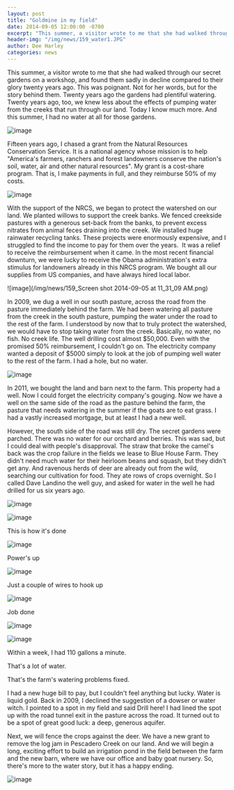 ```yaml
---
layout: post
title: "Goldmine in my field"
date: 2014-09-05 12:00:00 -0700
excerpt: "This summer, a visitor wrote to me that she had walked through our secret gardens on a workshop, ..."
header-img: "/img/news/159_water1.JPG"
author: Dee Harley
categories: news
---
```

This summer, a visitor wrote to me that she had walked through our
secret gardens on a workshop, and found them sadly in decline compared
to their glory twenty years ago. This was poignant. Not for her words,
but for the story behind them. Twenty years ago the gardens had
plentiful watering. Twenty years ago, too, we knew less about the
effects of pumping water from the creeks that run through our land.
Today I know much more. And this summer, I had no water at all for
those gardens.

![image](/img/news/159_water1.JPG)

Fifteen years ago, I chased a grant from the Natural Resources
Conservation Service. It is a national agency whose mission is to help
&quot;America's farmers, ranchers and forest landowners conserve the
nation's soil, water, air and other natural resources&quot;. My grant
is a cost-share program. That is, I make payments in full, and they
reimburse 50% of my costs.

![image](/img/news/159_water2.JPG)

With the support of the NRCS, we began to protect the watershed on our
land. We planted willows to support the creek banks. We fenced
creekside pastures with a generous set-back from the banks, to prevent
excess nitrates from animal feces draining into the creek. We
installed huge rainwater recycling tanks. These projects were
enormously expensive, and I struggled to find the income to pay for
them over the years.  It was a relief to receive the reimbursement
when it came. In the most recent financial downturn, we were lucky to
receive the Obama administration's extra stimulus for landowners
already in this NRCS program. We bought all our supplies from US
companies, and have always hired local labor.

![image](/img/news/159_Screen shot 2014-09-05 at 11_31_09 AM.png)

In 2009, we dug a well in our south pasture, across the road from the
pasture immediately behind the farm. We had been watering all pasture
from the creek in the south pasture, pumping the water under the road
to the rest of the farm. I understood by now that to truly protect the
watershed, we would have to stop taking water from the creek.
Basically, no water, no fish. No creek life. The well drilling cost
almost $50,000. Even with the promised 50% reimbursement, I couldn't
go on. The electricity company wanted a deposit of $5000 simply to
look at the job of pumping well water to the rest of the farm. I had a
hole, but no water.

![image](/img/news/159_newbarn.JPG)

In 2011, we bought the land and barn next to the farm. This property
had a well. Now I could forget the electricity company's gouging. Now
we have a well on the same side of the road as the pasture behind the
farm, the pasture that needs watering in the summer if the goats are
to eat grass. I had a vastly increased mortgage, but at least I had a
new well.

However, the south side of the road was still dry. The secret gardens
were parched. There was no water for our orchard and berries. This was
sad, but I could deal with people's disapproval. The straw that broke
the camel's back was the crop failure in the fields we lease to Blue
House Farm. They didn't need much water for their heirloom beans and
squash, but they didn't get any. And ravenous herds of deer are
already out from the wild, searching our cultivation for food. They
ate rows of crops overnight. So I called Dave Landino the well guy,
and asked for water in the well he had drilled for us six years ago.

![image](/img/news/159_water3.JPG)

![image](/img/news/159_water4.JPG)

This is how it's done

![image](/img/news/159_water6.JPG)

Power's up

![image](/img/news/159_water7.JPG)

Just a couple of wires to hook up

![image](/img/news/159_water8.JPG)

Job done

![image](/img/news/159_water9.JPG)

![image](/img/news/159_water10.JPG)

Within a week, I had 110 gallons a minute.

That's a lot of water.

That's the farm's watering problems fixed.

I had a new huge bill to pay, but I couldn't feel anything but lucky.
Water is liquid gold. Back in 2009, I declined the suggestion of a
dowser or water witch. I pointed to a spot in my field and said Drill
here! I had lined the spot up with the road tunnel exit in the pasture
across the road. It turned out to be a spot of great good luck: a
deep, generous aquifer.

Next, we will fence the crops against the deer. We have a new grant to
remove the log jam in Pescadero Creek on our land. And we will begin a
long, exciting effort to build an irrigation pond in the field between
the farm and the new barn, where we have our office and baby goat
nursery. So, there's more to the water story, but it has a happy
ending.

![image](/img/news/159_water12.JPG)







